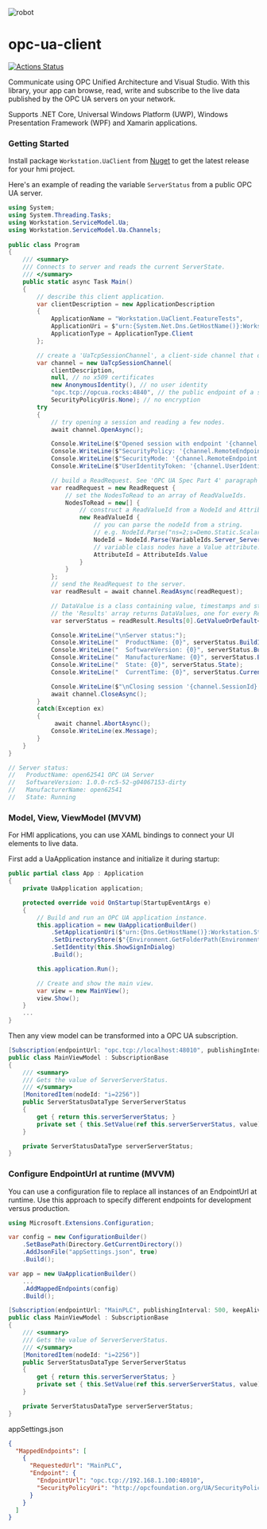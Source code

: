 ![robot][1]

# opc-ua-client

[![Actions Status](https://github.com/convertersystems/opc-ua-client/workflows/Unit%20Tests/badge.svg)](https://github.com/convertersystems/opc-ua-client/actions)

Communicate using OPC Unified Architecture and Visual Studio. With this library, your app can browse, read, write and subscribe to the live data published by the OPC UA servers on your network.

Supports .NET Core, Universal Windows Platform (UWP), Windows Presentation Framework (WPF) and Xamarin applications.

### Getting Started

Install package ``Workstation.UaClient`` from [Nuget](https://www.nuget.org/packages/Workstation.UaClient/) to get the latest release for your hmi project.

Here's an example of reading the variable ``ServerStatus`` from a public OPC UA server.

```csharp
using System;
using System.Threading.Tasks;
using Workstation.ServiceModel.Ua;
using Workstation.ServiceModel.Ua.Channels;
					
public class Program
{
    /// <summary>
    /// Connects to server and reads the current ServerState. 
    /// </summary>
    public static async Task Main()
    {
        // describe this client application.
        var clientDescription = new ApplicationDescription
        {
            ApplicationName = "Workstation.UaClient.FeatureTests",
            ApplicationUri = $"urn:{System.Net.Dns.GetHostName()}:Workstation.UaClient.FeatureTests",
            ApplicationType = ApplicationType.Client
        };

        // create a 'UaTcpSessionChannel', a client-side channel that opens a 'session' with the server.
        var channel = new UaTcpSessionChannel(
            clientDescription,
            null, // no x509 certificates
            new AnonymousIdentity(), // no user identity
            "opc.tcp://opcua.rocks:4840", // the public endpoint of a server at opcua.rocks.
            SecurityPolicyUris.None); // no encryption
        try
        {
            // try opening a session and reading a few nodes.
            await channel.OpenAsync();

            Console.WriteLine($"Opened session with endpoint '{channel.RemoteEndpoint.EndpointUrl}'.");
            Console.WriteLine($"SecurityPolicy: '{channel.RemoteEndpoint.SecurityPolicyUri}'.");
            Console.WriteLine($"SecurityMode: '{channel.RemoteEndpoint.SecurityMode}'.");
            Console.WriteLine($"UserIdentityToken: '{channel.UserIdentity}'.");

            // build a ReadRequest. See 'OPC UA Spec Part 4' paragraph 5.10.2
            var readRequest = new ReadRequest {
                // set the NodesToRead to an array of ReadValueIds.
                NodesToRead = new[] {
                    // construct a ReadValueId from a NodeId and AttributeId.
                    new ReadValueId {
                        // you can parse the nodeId from a string.
                        // e.g. NodeId.Parse("ns=2;s=Demo.Static.Scalar.Double")
                        NodeId = NodeId.Parse(VariableIds.Server_ServerStatus),
                        // variable class nodes have a Value attribute.
                        AttributeId = AttributeIds.Value
                    }
                }
            };
            // send the ReadRequest to the server.
            var readResult = await channel.ReadAsync(readRequest);

            // DataValue is a class containing value, timestamps and status code.
            // the 'Results' array returns DataValues, one for every ReadValueId.
            var serverStatus = readResult.Results[0].GetValueOrDefault<ServerStatusDataType>();

            Console.WriteLine("\nServer status:");
            Console.WriteLine("  ProductName: {0}", serverStatus.BuildInfo.ProductName);
            Console.WriteLine("  SoftwareVersion: {0}", serverStatus.BuildInfo.SoftwareVersion);
            Console.WriteLine("  ManufacturerName: {0}", serverStatus.BuildInfo.ManufacturerName);
            Console.WriteLine("  State: {0}", serverStatus.State);
            Console.WriteLine("  CurrentTime: {0}", serverStatus.CurrentTime);

            Console.WriteLine($"\nClosing session '{channel.SessionId}'.");
            await channel.CloseAsync();
        }
        catch(Exception ex)
        {
		 	 await channel.AbortAsync();
            Console.WriteLine(ex.Message);
        }
    }
}

// Server status:
//   ProductName: open62541 OPC UA Server
//   SoftwareVersion: 1.0.0-rc5-52-g04067153-dirty
//   ManufacturerName: open62541
//   State: Running

```

### Model, View, ViewModel (MVVM)

For HMI applications, you can use XAML bindings to connect your UI elements to live data.

First add a UaApplication instance and initialize it during startup:
```csharp
public partial class App : Application
{
    private UaApplication application;

    protected override void OnStartup(StartupEventArgs e)
    {
        // Build and run an OPC UA application instance.
        this.application = new UaApplicationBuilder()
            .SetApplicationUri($"urn:{Dns.GetHostName()}:Workstation.StatusHmi")
            .SetDirectoryStore($"{Environment.GetFolderPath(Environment.SpecialFolder.LocalApplicationData)}\\Workstation.StatusHmi\\pki")
            .SetIdentity(this.ShowSignInDialog)
            .Build();

        this.application.Run();

        // Create and show the main view.
        var view = new MainView();
        view.Show();
    }
	...
}
```

Then any view model can be transformed into a OPC UA subscription.  
```csharp    
[Subscription(endpointUrl: "opc.tcp://localhost:48010", publishingInterval: 500, keepAliveCount: 20)]
public class MainViewModel : SubscriptionBase
{
    /// <summary>
    /// Gets the value of ServerServerStatus.
    /// </summary>
    [MonitoredItem(nodeId: "i=2256")]
    public ServerStatusDataType ServerServerStatus
    {
        get { return this.serverServerStatus; }
        private set { this.SetValue(ref this.serverServerStatus, value); }
    }

    private ServerStatusDataType serverServerStatus;
}
```

### Configure EndpointUrl at runtime (MVVM)

You can use a configuration file to replace all instances of an EndpointUrl at runtime. Use this approach to specify different endpoints for development versus production.
```csharp
using Microsoft.Extensions.Configuration;

var config = new ConfigurationBuilder()
    .SetBasePath(Directory.GetCurrentDirectory())
    .AddJsonFile("appSettings.json", true)
    .Build();

var app = new UaApplicationBuilder()
    ...
    .AddMappedEndpoints(config)
    .Build();

[Subscription(endpointUrl: "MainPLC", publishingInterval: 500, keepAliveCount: 20)]
public class MainViewModel : SubscriptionBase
{
    /// <summary>
    /// Gets the value of ServerServerStatus.
    /// </summary>
    [MonitoredItem(nodeId: "i=2256")]
    public ServerStatusDataType ServerServerStatus
    {
        get { return this.serverServerStatus; }
        private set { this.SetValue(ref this.serverServerStatus, value); }
    }

    private ServerStatusDataType serverServerStatus;
}
```

appSettings.json

```json
{
  "MappedEndpoints": [
    {
      "RequestedUrl": "MainPLC",
      "Endpoint": {
        "EndpointUrl": "opc.tcp://192.168.1.100:48010",
        "SecurityPolicyUri": "http://opcfoundation.org/UA/SecurityPolicy#None"
      }
    }
  ]
}
```
[1]: robot6.jpg  
